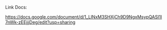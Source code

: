 Link Docs:

https://docs.google.com/document/d/1_LINxM3SHXjCh9D9NgxMsypQASI1I7nWk-zEEjjjDeg/edit?usp=sharing